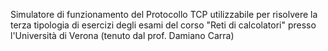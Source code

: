 Simulatore di funzionamento del Protocollo TCP utilizzabile per risolvere la terza tipologia di esercizi degli esami del corso "Reti di calcolatori" presso l'Università di Verona (tenuto dal prof. Damiano Carra)